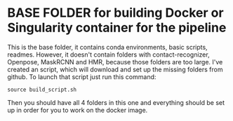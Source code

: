 # BASE FOLDER for building Docker or Singularity container for the pipeline
This is the base folder, it contains conda environments, basic scripts, readmes. However, it doesn't contain folders with contact-recognizer, Openpose, MaskRCNN and HMR, because those folders are too large. I've created an script, which will download and set up the missing folders from github. To launch that script just run this command:

    source build_script.sh

Then you should have all 4 folders in this one and everything should be set up in order for you to work on the docker image.